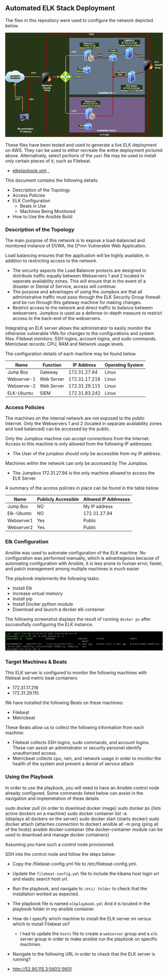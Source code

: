 ## Automated ELK Stack Deployment

The files in this repository were used to configure the network depicted below.

![diagram](Images/RevisionProject.png)

These files have been tested and used to generate a live ELK deployment on AWS. They can be used to either recreate the entire deployment pictured above. Alternatively, select portions of the `yaml` file may be used to install only certain pieces of it, such as Filebeat.

  - [elkplaybook.yml](Ansible/elkplaybook.yml)._

This document contains the following details:
- Description of the Topology
- Access Policies
- ELK Configuration
  - Beats in Use
  - Machines Being Monitored
- How to Use the Ansible Build


### Description of the Topology

The main purpose of this network is to expose a load-balanced and monitored instance of DVWA, the D*mn Vulnerable Web Application.

Load balancing ensures that the application will be highly available, in addition to restricting access to the network.
- The security aspects the Load Balancer protects are designed to distribute traffic equally between Webservers 1 and 2 located in seperate availability zones. This will ensure that in the event of a disaster or Denial of Service, access will continue.  
- The purpose and advantages of using the Jumpbox are that all administrative traffic must pass through the ELK Security Group firewall and be run through this gateway machine for making changes.
- Restrict access to the network and direct traffic to balance between webservers.  Jumpbox is used as a defense-in-depth measure to restrict access to the back-end of the webservers.

Integrating an ELK server allows the administrator to easily monitor the otherwise vulnerable VMs for changes to the configurations and system files.
Filebeat monitors: SSH logins, account logins, and sudo commands.
Metricbeat records: CPU, RAM and Network usage levels.

The configuration details of each machine may be found below.

| Name     | Function | IP Address | Operating System |
|----------|----------|------------|------------------|
| Jump Box | Gateway  | 172.31.27.94 | Linux            |
| Webserver-1     |  Web Server   |    172.31.17.216        |       Linux       |
| Webserver-2  | Web Server    |     172.31.29.115       |      Linux             |
| ELK-Ubuntu     | SIEM     |    172.31.83.242        |        Linux           |

### Access Policies

The machines on the internal network are not exposed to the public Internet.   Only the Webservers 1 and 2 (located in separate availability zones and load balanced) can be accessed by the public. 

Only the Jumpbox machine can accept connections from the Internet. Access to this machine is only allowed from the following IP addresses:
- The User of the jumpbox should only be accessible from my IP address.

Machines within the network can only be accessed by The Jumpbox.
- The Jumpbox  172.31.27.94 is the only machine allowed to access the ELK Server.

A summary of the access policies in place can be found in the table below.

| Name     | Publicly Accessible | Allowed IP Addresses |
|----------|---------------------|----------------------|
| Jump Box | NO                 | My IP address    |
|  Elk-Ubunto        |  NO                    |      172.31.27.94                |
|     Webserver1     |  Yes                   |     Public                 |
|     Webserver2     |  Yes                   |     Public                 |
### Elk Configuration

Ansible was used to automate configuration of the ELK machine. No configuration was performed manually, which is advantageous because of automating configuration with Ansible, it is less prone to human error, faster, and patch management among multiple machines is much easier

The playbook implements the following tasks:
- Install Elk
- Increase virtual memory
- Install pip
- Install Docker python module
- Download and launch a docker elk container

The following screenshot displays the result of running `docker ps` after successfully configuring the ELK instance.

![Docker output](Images/docker-output.png)

### Target Machines & Beats
This ELK server is configured to monitor the following machines with filebeat and metric beat containers
- 172.31.17.216
- 172.31.29.115

We have installed the following Beats on these machines:
- Filebeat
- Metricbeat

These Beats allow us to collect the following information from each machine:
- Filebeat collects SSH logins, sudo commands, and account logins.  These can assist an administrator or security personel identify unauthorized access.
- Metricbeat collects cpu, ram, and network usage in order to monitor the health of the system and prevent a denial of service attack

### Using the Playbook
In order to use the playbook, you will need to have an Ansible control node already configured.   Some commands listed below can assist in the navigation and implemetation of these details

sudo docker pull
{in order to download docker image}
sudo docker ps 
{lists active dockers on a machine}
sudo docker container list -a  
{displays all dockers on the server}
sudo docker start 
{starts docker}
sudo docker attach 
{attaches connection to docker}
ansible all -m ping
{ping all of the hosts}
ansible docker-container {the docker-container module can be used to download and manage docker containers}

Assuming you have such a control node provisioned: 

SSH into the control node and follow the steps below:
- Copy the /filebeat-config.yml file to /etc/filebeat-config.yml.
- Update the `filebeat-config.yml` file to include the kibana host login url and elastic search host url.
- Run the playbook, and navigate to `/etc/ folder` to check that the installation worked as expected.


- The playbook file is named `elkplaybook.yml` And it is located in the playbook folder in my ansible container.
- How do I specify which machine to install the ELK server on versus which to install Filebeat on?
  - I had to update the `hosts` file to create a `webserver` group and a `elk` server group in order to make ansible run the playbook on specific machines.

- Navigate to the following URL in order to check that the ELK server is running?
- http://52.90.115.3:5601/:5601
